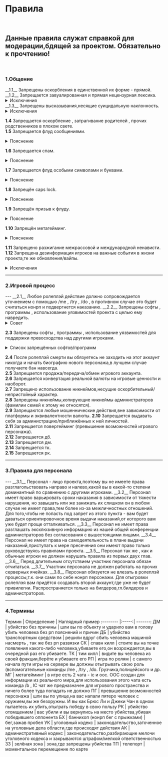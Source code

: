 <h1> Правила </h1> 
</br>
<h2> Данные правила служат справкой для модерации,бдящей за проектом. Обязательно к прочтению! </h2> 
</br>  
<h3> 1.Общение </h3>  
__1.1__ Запрещены оскорбления в единственной их форме - прямой.  
__1.2__ Запрещается завуалированная и прямая нецензурная лексика.  
<details>
  <summary>Исключения</summary>
  <b>1</b> Ролеплэй ситуации,требующие отыгровки с данном видом выражений (те же похищения бандами)
  <br/>
  <b>2</b> Ролеплэй ситуации в обычном бытие (например,половой контакт).  
</details>  
__1.3__ Запрещены высказывания,несящие суицидальную наклонность.  

<details>
  <summary>Исключения</summary>
  <b>1</b> Ролеплэй ситуации,требующие размышления в данном русле для отыгровки роли.
  <br>
  <b>2</b> Использование,как элемент сатиры.  
</details>

__1.4__ Запрещается оскорбление , затрагивание родителей , прочих родственников в плохом свете.  
__1.5__ Запрещается флуд сообщениями.  

<details>
  <summary>Пояснение</summary>
Более трёх(включительно) одинаковых или похожих по смысловой нагрузке,написанию сообщений за минуту.  
</details>

__1.6__ Запрещается спам.

<details>
  <summary>Пояснение</summary>
Флуд (см. пояснение в пункте 1.5) с рекламной интеграцией.
Исключения: фан-паблики проекта/личные данные,такие как страница вконтакте (без призыва к лайкам,проявления активности)
</details>

__1.7__ Запрещается флуд особыми символами и буквами.  

<details>
  <summary>Пояснение</summary>
Флуд спец.символами - от 5 , флуд буквами и цифрами - от трёх подряд.
</details>

__1.8__ Запрещён caps lock.  

<details>
  <summary>Пояснение</summary>
От 5-ти символов подряд
</details>

__1.9__ Запрещён призыв к флуду.  

<details>
  <summary>Пояснение</summary>
Сообщения с просьбами поставить какой-либо знак,написать какое-либо слово
</details>

__1.10__ Запрещён метагейминг.

<details>
  <summary>Пояснение</summary>
Для информации в рамках игрового процесса используется обычный чат,для информации из реального мира - ooc чат (/b).
В случае если была допущена ошибка и ooc информация попала в ic чат (обычный чат) следует написать в ooc чат (/b) "откат".
Смайлики,прочие знаки в ic чате (обычном чате) так же будут приняты метагеймингом
</details>

__1.11__ Запрещено разжигание межрассовой и международной ненависти.  
__1.12__ Запрещена дезинформация игроков на важные события в жизни проекта,те же обновления/вайпы.  

<details>
  <summary>Исключения</summary>
  <b>1</b> Новостные фан-паблики,выкладывающие предположения.
  <b>2</b> Обсуждения,предположения.
</details>

---  
<h3> 2.Игровой процесс </h3>  
---  
__2.1__ Любое ролеплэй действие должно сопровождается уточнением с помощью /me , /try , /do , в противном случае это будет считаться нонрп и подвергнется наказанию.  
__2.2__ Запрещены софты , программы , использование уязвимостей проекта с целью ему навредить.  

<details>
  <summary>Совет</summary>
  После нахождения данной уязвимости,бага,следует оставить своё обращение во вкладке <b>баги</b>.  
</details>  
  
__2.3__ Запрещены софты , программы , использование уязвимостей для поддержки превосходства над другими игроками.  

<details>
  <summary>Список запрещённых софтов/программ</summary>
ProphuntESP - показывает ВСЕ двигающиеся блоки 
</br>
ProphuntAura - персонаж сам бьёт движущиеся блоки
</br>
BedWarsNuker - персонаж сам ломает кровати в мини-игре BedWars.
</br>
Radar- Радар, показывающий игроков в некотором радиусе
</br>
SeeHealthOfHit - функция, выводящая информацию о жизнях врага, которого бьёт ваш персонаж, в чат
</br>
AutoRespawn - При смерти автоматически нажимается кнопка "Возродится"
</br>
ProphuntESP+ - улучшенная версия ProphuntESP.
</br>
OpenWalls - даёт возможность открывать сундуки через стены, залезть в печки, верстаки
</br>
Throw - ускорение кидания снежков, яиц, зелий.
</br>
LightFinder - эта функция показывает место, в которое последний раз ударила молния
</br>
EffectSaver - функция, сохраняющая эффекты зелий. Работает только тогда, когда вы стоите на месте.
</br>
PluginSee - показывает плагины на серверах
</br>
MAMC List - адреса к текст. документам для подбора паролей
</br>
TrollKill - после убийства игрока в чат автоматически пишется сообщение, которое вы до этого назначили.
</br>
NoSeeEffects - убирает негативные эффекты.
</br>
AutoFish - автоматическая ловля рыбы
</br>
ChestESP - эта функция показывает местоположение сундуков
</br>
FullBright - ВЕЧНОЕ ночное зрение
</br>
NoSlowDown - возможность есть, пить и ходить по песку душ без замедления
</br>
NoWeather - отключает смену погоды в игре (Дождь, снег)
</br>
PlayerESP - возможность видеть игроков, точнее "коробку", в которой этот игрок, сквозь стены
</br>
Tracers - обнаружение ближайших игроков
</br>
XRay - показывает все руды
</br>
NameTags - увеличивает ники игроков
</br>
FlyNCP - улучшенный Fly, который обходит анти-чит
</br>
AimbotAura - автоматическая наводка на игроков
</br>
AntiKnockBack - анти-отдача
</br>
AutoBlock - во время PvP автоматически ставится блок мечом
</br>
LeftClick - ускорение ударов (Работает, только когда у вас зажата левая кнопка мыши)
</br>
KillAura - бьет ближайших игроков
</br>
AuraWalls - бьет сквозь стены
</br>
ClickAimbot - автоматически поворачивает персонажа лицом к игроку, который ударил вашего персонажа
</br>
Criticals - постоянные критические удары
</br>
AutoDisconnect - ваш персонаж автоматически выходит с сервера, когда у него мало жизней
</br>
AutoDisconnect+ - улучшенный AutoDisconnect
</br>
AutoSoup - при маленьком количестве хп ест или пьет то что вы настроите (например зелье лечения)
</br>
KillAura+ - улучшенная KillAura
</br>
NoInvisibleAura - НЕ бьет невидимок(обход анти-киллауры)
</br>
AutoSword - при пвп автоматически берется меч в руку
</br>
BowAimbot - AimbotAura для лука
</br>
MobAura - KillAura для мобов
</br>
NoHurtCam - отключение покачивания камеры
</br>
AntiFire - защита от горения(огня)
</br>
FastBow - ускоренные выстрелы из лука
</br>
Regen - при полном голоде хп быстро восстанавливаются
</br>
QuakeAura - AimBotAura для мини-игры Quake
</br>
EnemyAura - для командных пвп, бьет ТОЛЬКО врагов
</br>
EnemyClickAimbot - EnemyAura+ClickAimbot
</br>
HitEnemy - дополнение к EnemyAura, улучшающие его работу
</br>
ArrowBlock - автоматически ставит блок мечом, когда в вашего персонажа летит стрела
</br>
AutoArmor - автоматически надевает лучшую броню, находящуюся в инвентаре
</br>
ClickAimBot+ - улучшенный ClickAimBot
</br>
AutoBlock+ - улучшенный AutoBlock
</br>
LeftClick+ - улучшенный LeftClick
</br>
SmallKnockback - Анти-отдача, но не такая сильная как AntiKnockback ( вас труднее спалить)
</br>
AutoSign Menu - настройка надписи на табличках, которая будет появляться на всех табличках, которые поставил ваш персонаж
</br>
FastPlace - с помощью этой функции ваш персонаж гораздо быстрее ставит блоки
</br>
InstantMine - ваш персонаж быстро ломает блоки
</br>
CreativeNuker - в определенном радиусе быстро ломает блоки
</br>
MagicCarpentNCP - с помощью этой функции ваш персонаж очень быстро ставит блоки под себя
</br>
и др.
</details>

__2.4__ После ролеплэй смерти вы обязуетесь не заходить на этот аккаунт никогда и начать биографию нового персонажа,в лучшем случае получаете бан навсегда.  
__2.5__ Запрещается продажа/передача/обмен игрового аккаунта.  
__2.6__ Запрещается конвертация реальной валюты на игровые ценности и наоборот.    
__2.7__ Запрещено использование никнеймов,несущие оскорбительный/непристойный характер.  
__2.8__ Запрещены никнеймы,копирующие никнеймы администраторов (фамилии семей к этому не относятся).  
__2.9__ Запрещаются любые мошеннические действия,вне зависимости от платформы и эквивалентности валюты.
__2.10__ Запрещается выдавать себя за администрацию/приближённых к ней личностей.  
__2.11__ Запрещается повергейминг (превышение возможностей игрового персонажа).  
__2.12__ Запрещается дб.   
__2.13__ Запрещается дм.  
__2.14__ Запрещается тк.  
__2.15__ Запрещается рк.  

---  
<h3> 3.Правила для персонала </h3> 
---  
__3.1__ Персонал - лицо проекта,поэтому вы не имеете права разглагольствовать направо и налево,какой вы в какой-то степени доминантный по сравнению с другими игроками.  
__3.2__ Персонал имеет право варьировать сроки наказания в зависимости от тяжести нарушения, но завышать или же занижать их слишком он в любом случае не имеет права,тем более из-за межличностных отношений. Для того,чтобы не попасть под запрет из этого пункта - вам будет даваться ориентировочное время выдачи наказаний,от которого вам уже будет проще отталкиваться.  
__3.3__ Персонал не имеет права разглашать эксклюзивную информацию из нашей общей конференции администраторов без согласования с вышестоящими лицами.  
__3.4__ Персонал не имеет права на самодеятельность в плане выдачи наказаний,приступать к мере пресечения они имеют право только руководствуясь правилами проекта.  
__3.5__ Персонал так же , как и обычные игроки не должен нарушать правила из первых двух глав.  
__3.6__ Перед длительным отсутствием участник персонала обязан отчитаться.  
__3.7__ Участник персонала не должен работать на прочих серверных ячейках.  
__3.8__ Персонал обязуется не влезать в ролеплэй процессы,т.к. они сами по себе нонрп персонажи. Для отыгровки ролеплэя вам придётся создавать второй аккаунт,где уже не будет привилегии. Распространяется только на билдеров,гл.билдеров и администраторов.

---
<h3> 4.Термины  </h3>
Термин      | Определение | Наглядный пример
:-------- |:-----:| -------:
ДМ  | убийство без причины  | шли вы по объекту и ударило вам в голову убить человека без рп пояснений и причин
ДБ     | убийство транспортным средством    | решили вдруг сбить человека машиной насмерть , так же без рп развязки
СК      | спавн килл     | стоите вы на точке появления какого-либо человека,убиваете его,он возрождается,вы в очередной раз его убиваете.
ТК      | тим килл     | видите вы человека из своей фракции,берёте и убиваете его
РП      | игра по ролям | с самого начала пути игры на сервере вы должны отыгрывать свою роль (вспомогательные команды /me , /try , /do. Грузчика,полицейского и др.
МГ      | метагейминг | в игре есть 2 чата - ic и ooc. OOC создан для информации из реального мира,для использования этого чата есть команда /b , IC чат же предназначен для игрового пространства и ничего более туда попадать не должно
ПГ      | превышение возможностей персонажа | шли вы по улице,на вас напали пятеро человек с оружием,вы же безоружны. И вы как Брюс Ли и Джеки Чан в одном пытаетесь их убить,отыграть победу в свою пользу
РК      | убийство отомщением | вас убили и вы вернулись на место убийства,убивая победившего оппонента 
БХ      | баннихоп (нонрп бег с прыжками) | бег,зажав пробел
УК      | уголовный кодекс | законодательство,заточенное на уголовные дела области,где происходят действия
АК      | административный кодекс | законодательство,разбирающие мелочи уголовного кодекса и закрываются штрафом/мелкой ответственностью
ЗЗ      | зелёная зона | зона,где запрещены убийства
ТП      | телепорт | моментальное перемещение по карте
